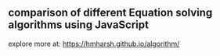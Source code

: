 ## comparison of different Equation solving algorithms using JavaScript
explore more at: https://hmharsh.github.io/algorithm/
